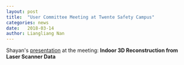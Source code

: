 ```yaml
---
layout: post
title:  "User Committee Meeting at Twente Safety Campus"
categories: news
date:   2018-03-14
author: Liangliang Nan
---
```


Shayan's <a href="/meetings/files/meeting20180314/NWO(stw) project presentation_14th_March_2018.pptx">presentation</a> 
at the meeting: 
**Indoor 3D Reconstruction from Laser Scanner Data**

